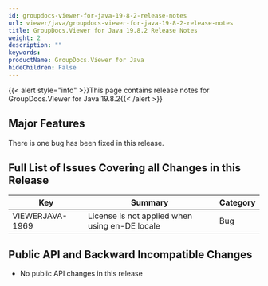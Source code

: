```yaml
---
id: groupdocs-viewer-for-java-19-8-2-release-notes
url: viewer/java/groupdocs-viewer-for-java-19-8-2-release-notes
title: GroupDocs.Viewer for Java 19.8.2 Release Notes
weight: 2
description: ""
keywords: 
productName: GroupDocs.Viewer for Java
hideChildren: False
---
```

{{< alert style="info" >}}This page contains release notes for GroupDocs.Viewer for Java 19.8.2{{< /alert >}}

## Major Features

There is one bug has been fixed in this release.

## Full List of Issues Covering all Changes in this Release

| Key | Summary | Category |
| --- | --- | --- |
| VIEWERJAVA-1969 | License is not applied when using en-DE locale | Bug |

## Public API and Backward Incompatible Changes

*   No public API changes in this release
